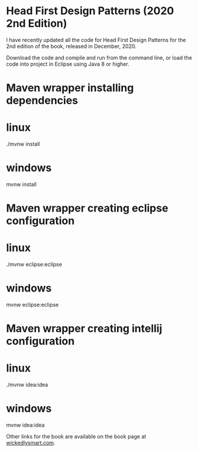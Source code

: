 # Head First Design Patterns (2020 2nd Edition)

I have recently updated all the code for Head First Design Patterns for the 2nd edition of the book, released in December, 2020.

Download the code and compile and run from the command line, or load the code into project in Eclipse using Java 8 or higher.
# Maven wrapper installing dependencies

# linux
./mvnw install

# windows
mvnw install


# Maven wrapper creating eclipse configuration

# linux
./mvnw eclipse:eclipse

# windows
mvnw eclipse:eclipse


# Maven wrapper creating intellij configuration

# linux
./mvnw idea:idea

# windows
mvnw idea:idea


Other links for the book are available on the book page at <a href="http://wickedlysmart.com/head-first-design-patterns/">wickedlysmart.com</a>.


